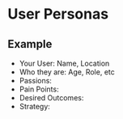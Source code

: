 # User Personas

## Example
* Your User: Name, Location
* Who they are: Age, Role, etc
* Passions: 
* Pain Points:
* Desired Outcomes:
* Strategy: 
